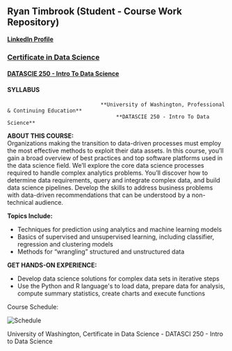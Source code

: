 ## Ryan Timbrook (Student - Course Work Repository)
**[LinkedIn Profile](https://www.linkedin.com/in/ryantimbrook/)**

### [Certificate in Data Science](https://www.pce.uw.edu/certificates/data-science)

#### [DATASCIE 250 - Intro To Data Science](https://www.pce.uw.edu/courses/data-science-process-and-tools)
#### SYLLABUS

                                  **University of Washington, Professional & Continuing Education**
                                       **DATASCIE 250 - Intro To Data Science**     

**ABOUT THIS COURSE:** <br>
Organizations making the transition to data-driven processes must employ the most effective methods to exploit their data assets. In this course, you’ll gain a broad overview of best practices and top software platforms used in the data science field. We’ll explore the core data science processes required to handle complex analytics problems. You’ll discover how to determine data requirements, query and integrate complex data, and build data science pipelines. Develop the skills to address business problems with data-driven recommendations that can be understood by a non-technical audience.

**Topics Include:**
* Techniques for prediction using analytics and machine learning models
* Basics of supervised and unsupervised learning, including classifier, regression and clustering models
* Methods for “wrangling” structured and unstructured data

**GET HANDS-ON EXPERIENCE:**
* Develop data science solutions for complex data sets in iterative steps
* Use the Python and R language's to load data, prepare data for analysis, compute summary statistics, create charts and execute functions


Course Schedule:

![Schedule](./images/schedule.png)

University of Washington, Certificate in Data Science - DATASCI 250 - Intro to Data Science
